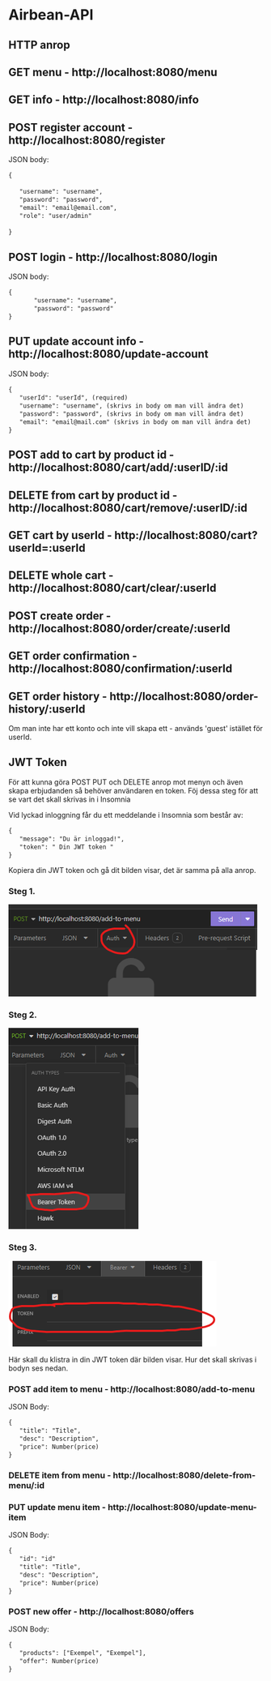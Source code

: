 # Airbean-API

## HTTP anrop

## GET menu - http://localhost:8080/menu

## GET info - http://localhost:8080/info

## POST register account - http://localhost:8080/register
 JSON body:
 
 ```
{
 
	"username": "username",
	"password": "password",
	"email": "email@email.com",
	"role": "user/admin"
      
 } 
```

## POST login - http://localhost:8080/login
 JSON body:
 ```
{
	    "username": "username",
	    "password": "password"
 }
```
## PUT update account info - http://localhost:8080/update-account
 JSON body:
 ```
 {
	"userId": "userId", (required)
	"username": "username", (skrivs in body om man vill ändra det)
	"password": "password", (skrivs in body om man vill ändra det)
	"email": "email@mail.com" (skrivs in body om man vill ändra det)
 }
```
## POST add to cart by product id - http://localhost:8080/cart/add/:userID/:id

## DELETE from cart by product id - http://localhost:8080/cart/remove/:userID/:id

## GET cart by userId - http://localhost:8080/cart?userId=:userId

## DELETE whole cart - http://localhost:8080/cart/clear/:userId

## POST create order - http://localhost:8080/order/create/:userId

## GET order confirmation - http://localhost:8080/confirmation/:userId

## GET order history - http://localhost:8080/order-history/:userId
Om man inte har ett konto och inte vill skapa ett - används 'guest' istället för userId.

## JWT Token

 För att kunna göra POST PUT och DELETE anrop mot menyn och även skapa erbjudanden så behöver användaren en token.
 Föj dessa steg för att se vart det skall skrivas in i Insomnia

 Vid lyckad inloggning får du ett meddelande i Insomnia som består av:
 ```
 {
	"message": "Du är inloggad!",
	"token": " Din JWT token "
 }
```
 Kopiera din JWT token och gå dit bilden visar, det är samma på alla anrop.
### Steg 1.
![Step one](image.png)

### Steg 2.
![Step two](image-1.png)

### Steg 3.
![alt text](image-2.png)

Här skall du klistra in din JWT token där bilden visar.
Hur det skall skrivas i bodyn ses nedan.

### POST add item to menu - http://localhost:8080/add-to-menu
 JSON Body:
 ```
 {
	"title": "Title",
	"desc": "Description",
	"price": Number(price)
 }
```
### DELETE item from menu - http://localhost:8080/delete-from-menu/:id

### PUT update menu item - http://localhost:8080/update-menu-item
 JSON Body:
 ```
 {
	"id": "id"
	"title": "Title",
	"desc": "Description",
	"price": Number(price)
 }
```
### POST new offer - http://localhost:8080/offers
 JSON Body:
 ```
 {
	"products": ["Exempel", "Exempel"],
	"offer": Number(price)
 }
```
